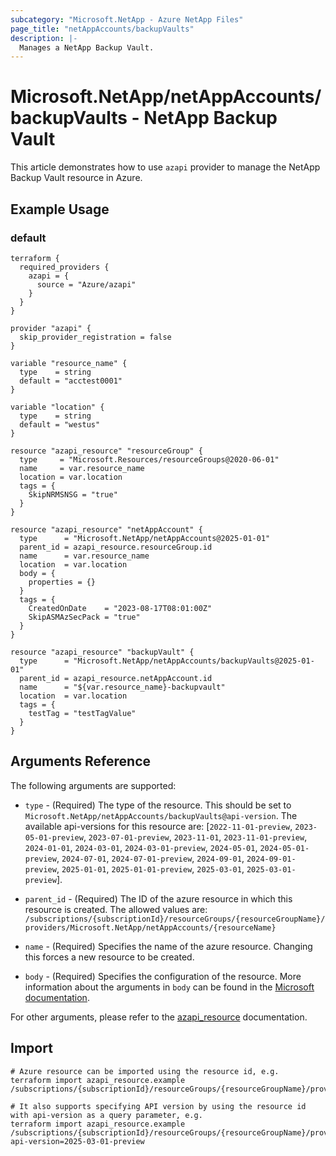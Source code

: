 ```yaml
---
subcategory: "Microsoft.NetApp - Azure NetApp Files"
page_title: "netAppAccounts/backupVaults"
description: |-
  Manages a NetApp Backup Vault.
---
```


# Microsoft.NetApp/netAppAccounts/backupVaults - NetApp Backup Vault

This article demonstrates how to use `azapi` provider to manage the NetApp Backup Vault resource in Azure.

## Example Usage

### default

```hcl
terraform {
  required_providers {
    azapi = {
      source = "Azure/azapi"
    }
  }
}

provider "azapi" {
  skip_provider_registration = false
}

variable "resource_name" {
  type    = string
  default = "acctest0001"
}

variable "location" {
  type    = string
  default = "westus"
}

resource "azapi_resource" "resourceGroup" {
  type     = "Microsoft.Resources/resourceGroups@2020-06-01"
  name     = var.resource_name
  location = var.location
  tags = {
    SkipNRMSNSG = "true"
  }
}

resource "azapi_resource" "netAppAccount" {
  type      = "Microsoft.NetApp/netAppAccounts@2025-01-01"
  parent_id = azapi_resource.resourceGroup.id
  name      = var.resource_name
  location  = var.location
  body = {
    properties = {}
  }
  tags = {
    CreatedOnDate    = "2023-08-17T08:01:00Z"
    SkipASMAzSecPack = "true"
  }
}

resource "azapi_resource" "backupVault" {
  type      = "Microsoft.NetApp/netAppAccounts/backupVaults@2025-01-01"
  parent_id = azapi_resource.netAppAccount.id
  name      = "${var.resource_name}-backupvault"
  location  = var.location
  tags = {
    testTag = "testTagValue"
  }
}

```



## Arguments Reference

The following arguments are supported:

* `type` - (Required) The type of the resource. This should be set to `Microsoft.NetApp/netAppAccounts/backupVaults@api-version`. The available api-versions for this resource are: [`2022-11-01-preview`, `2023-05-01-preview`, `2023-07-01-preview`, `2023-11-01`, `2023-11-01-preview`, `2024-01-01`, `2024-03-01`, `2024-03-01-preview`, `2024-05-01`, `2024-05-01-preview`, `2024-07-01`, `2024-07-01-preview`, `2024-09-01`, `2024-09-01-preview`, `2025-01-01`, `2025-01-01-preview`, `2025-03-01`, `2025-03-01-preview`].

* `parent_id` - (Required) The ID of the azure resource in which this resource is created. The allowed values are:  
  `/subscriptions/{subscriptionId}/resourceGroups/{resourceGroupName}/providers/Microsoft.NetApp/netAppAccounts/{resourceName}`

* `name` - (Required) Specifies the name of the azure resource. Changing this forces a new resource to be created.

* `body` - (Required) Specifies the configuration of the resource. More information about the arguments in `body` can be found in the [Microsoft documentation](https://learn.microsoft.com/en-us/azure/templates/Microsoft.NetApp/netAppAccounts/backupVaults?pivots=deployment-language-terraform).

For other arguments, please refer to the [azapi_resource](https://registry.terraform.io/providers/Azure/azapi/latest/docs/resources/resource) documentation.

## Import

 ```shell
 # Azure resource can be imported using the resource id, e.g.
 terraform import azapi_resource.example /subscriptions/{subscriptionId}/resourceGroups/{resourceGroupName}/providers/Microsoft.NetApp/netAppAccounts/{resourceName}/backupVaults/{resourceName}
 
 # It also supports specifying API version by using the resource id with api-version as a query parameter, e.g.
 terraform import azapi_resource.example /subscriptions/{subscriptionId}/resourceGroups/{resourceGroupName}/providers/Microsoft.NetApp/netAppAccounts/{resourceName}/backupVaults/{resourceName}?api-version=2025-03-01-preview
 ```
